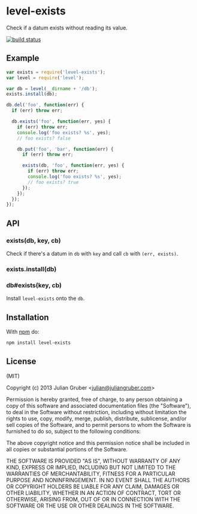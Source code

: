 
# level-exists

Check if a datum exists without reading its value.

[![build status](https://secure.travis-ci.org/juliangruber/level-exists.png)](http://travis-ci.org/juliangruber/level-exists)

## Example

```js
var exists = require('level-exists');
var level = require('level');

var db = level(__dirname + '/db');
exists.install(db);

db.del('foo', function(err) {
  if (err) throw err;

  db.exists('foo', function(err, yes) {
    if (err) throw err;
    console.log('foo exists? %s', yes);
    // foo exists? false

    db.put('foo', 'bar', function(err) {
      if (err) throw err;

      exists(db, 'foo', function(err, yes) {
        if (err) throw err;
        console.log('foo exists? %s', yes);
        // foo exists? true
      });
    });
  });
});
```

## API

### exists(db, key, cb)

Check if there's a datum in `db` with `key` and call `cb` with `(err, exists)`.

### exists.install(db)
### db#exists(key, cb)

Install `level-exists` onto the `db`.

## Installation

With [npm](https://npmjs.org) do:

```bash
npm install level-exists
```

## License

(MIT)

Copyright (c) 2013 Julian Gruber &lt;julian@juliangruber.com&gt;

Permission is hereby granted, free of charge, to any person obtaining a copy of
this software and associated documentation files (the "Software"), to deal in
the Software without restriction, including without limitation the rights to
use, copy, modify, merge, publish, distribute, sublicense, and/or sell copies
of the Software, and to permit persons to whom the Software is furnished to do
so, subject to the following conditions:

The above copyright notice and this permission notice shall be included in all
copies or substantial portions of the Software.

THE SOFTWARE IS PROVIDED "AS IS", WITHOUT WARRANTY OF ANY KIND, EXPRESS OR
IMPLIED, INCLUDING BUT NOT LIMITED TO THE WARRANTIES OF MERCHANTABILITY,
FITNESS FOR A PARTICULAR PURPOSE AND NONINFRINGEMENT. IN NO EVENT SHALL THE
AUTHORS OR COPYRIGHT HOLDERS BE LIABLE FOR ANY CLAIM, DAMAGES OR OTHER
LIABILITY, WHETHER IN AN ACTION OF CONTRACT, TORT OR OTHERWISE, ARISING FROM,
OUT OF OR IN CONNECTION WITH THE SOFTWARE OR THE USE OR OTHER DEALINGS IN THE
SOFTWARE.

